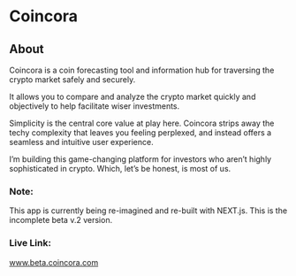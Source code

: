 # Coincora

## About

Coincora is a coin forecasting tool and information hub for traversing the crypto market safely and securely.

It allows you to compare and analyze the crypto market quickly and objectively to help facilitate wiser investments.

Simplicity is the central core value at play here. Coincora strips away the techy complexity that leaves you feeling perplexed, and instead offers a seamless and intuitive user experience.

I’m building this game-changing platform for investors who aren’t highly sophisticated in crypto. Which, let’s be honest, is most of us.

### Note:

This app is currently being re-imagined and re-built with NEXT.js. This is the incomplete beta v.2 version.

### Live Link:

www.beta.coincora.com
